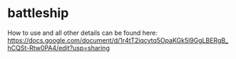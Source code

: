 # battleship

How to use and all other details can be found here:
https://docs.google.com/document/d/1r4tT2iqcytq5OpaKGk5l9GgLBERgB_hCQSt-Rtw0PA4/edit?usp=sharing
